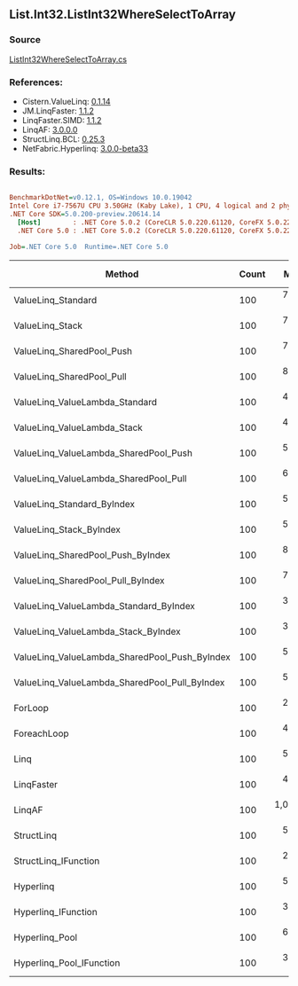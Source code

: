 ﻿## List.Int32.ListInt32WhereSelectToArray

### Source
[ListInt32WhereSelectToArray.cs](../LinqBenchmarks/List/Int32/ListInt32WhereSelectToArray.cs)

### References:
- Cistern.ValueLinq: [0.1.14](https://www.nuget.org/packages/Cistern.ValueLinq/0.1.14)
- JM.LinqFaster: [1.1.2](https://www.nuget.org/packages/JM.LinqFaster/1.1.2)
- LinqFaster.SIMD: [1.1.2](https://www.nuget.org/packages/LinqFaster.SIMD/1.0.3)
- LinqAF: [3.0.0.0](https://www.nuget.org/packages/LinqAF/3.0.0.0)
- StructLinq.BCL: [0.25.3](https://www.nuget.org/packages/StructLinq.BCL/0.25.3)
- NetFabric.Hyperlinq: [3.0.0-beta33](https://www.nuget.org/packages/NetFabric.Hyperlinq/3.0.0-beta33)

### Results:
``` ini

BenchmarkDotNet=v0.12.1, OS=Windows 10.0.19042
Intel Core i7-7567U CPU 3.50GHz (Kaby Lake), 1 CPU, 4 logical and 2 physical cores
.NET Core SDK=5.0.200-preview.20614.14
  [Host]        : .NET Core 5.0.2 (CoreCLR 5.0.220.61120, CoreFX 5.0.220.61120), X64 RyuJIT
  .NET Core 5.0 : .NET Core 5.0.2 (CoreCLR 5.0.220.61120, CoreFX 5.0.220.61120), X64 RyuJIT

Job=.NET Core 5.0  Runtime=.NET Core 5.0  

```
|                                        Method | Count |       Mean |   Error |  StdDev | Ratio | RatioSD |  Gen 0 | Gen 1 | Gen 2 | Allocated |
|---------------------------------------------- |------ |-----------:|--------:|--------:|------:|--------:|-------:|------:|------:|----------:|
|                            ValueLinq_Standard |   100 |   768.2 ns | 3.83 ns | 3.40 ns |  2.98 |    0.02 | 0.1068 |     - |     - |     224 B |
|                               ValueLinq_Stack |   100 |   731.0 ns | 2.15 ns | 1.91 ns |  2.83 |    0.02 | 0.1068 |     - |     - |     224 B |
|                     ValueLinq_SharedPool_Push |   100 |   749.3 ns | 2.62 ns | 2.19 ns |  2.90 |    0.01 | 0.1068 |     - |     - |     224 B |
|                     ValueLinq_SharedPool_Pull |   100 |   850.1 ns | 3.06 ns | 2.71 ns |  3.29 |    0.01 | 0.1068 |     - |     - |     224 B |
|                ValueLinq_ValueLambda_Standard |   100 |   482.8 ns | 1.51 ns | 1.41 ns |  1.87 |    0.01 | 0.1068 |     - |     - |     224 B |
|                   ValueLinq_ValueLambda_Stack |   100 |   480.0 ns | 1.29 ns | 1.21 ns |  1.86 |    0.01 | 0.1068 |     - |     - |     224 B |
|         ValueLinq_ValueLambda_SharedPool_Push |   100 |   516.9 ns | 1.54 ns | 1.36 ns |  2.00 |    0.01 | 0.1068 |     - |     - |     224 B |
|         ValueLinq_ValueLambda_SharedPool_Pull |   100 |   688.6 ns | 4.55 ns | 4.26 ns |  2.67 |    0.02 | 0.1068 |     - |     - |     224 B |
|                    ValueLinq_Standard_ByIndex |   100 |   592.9 ns | 2.39 ns | 1.99 ns |  2.30 |    0.01 | 0.1068 |     - |     - |     224 B |
|                       ValueLinq_Stack_ByIndex |   100 |   559.0 ns | 1.69 ns | 1.50 ns |  2.16 |    0.01 | 0.1068 |     - |     - |     224 B |
|             ValueLinq_SharedPool_Push_ByIndex |   100 |   852.5 ns | 1.55 ns | 1.30 ns |  3.30 |    0.01 | 0.1068 |     - |     - |     224 B |
|             ValueLinq_SharedPool_Pull_ByIndex |   100 |   706.2 ns | 2.87 ns | 2.54 ns |  2.74 |    0.02 | 0.1068 |     - |     - |     224 B |
|        ValueLinq_ValueLambda_Standard_ByIndex |   100 |   344.1 ns | 1.30 ns | 1.15 ns |  1.33 |    0.01 | 0.1068 |     - |     - |     224 B |
|           ValueLinq_ValueLambda_Stack_ByIndex |   100 |   317.9 ns | 1.39 ns | 1.30 ns |  1.23 |    0.01 | 0.1068 |     - |     - |     224 B |
| ValueLinq_ValueLambda_SharedPool_Push_ByIndex |   100 |   534.5 ns | 1.30 ns | 1.22 ns |  2.07 |    0.01 | 0.1068 |     - |     - |     224 B |
| ValueLinq_ValueLambda_SharedPool_Pull_ByIndex |   100 |   544.7 ns | 1.35 ns | 1.19 ns |  2.11 |    0.01 | 0.1068 |     - |     - |     224 B |
|                                       ForLoop |   100 |   258.2 ns | 1.29 ns | 1.14 ns |  1.00 |    0.00 | 0.4168 |     - |     - |     872 B |
|                                   ForeachLoop |   100 |   400.1 ns | 1.12 ns | 0.99 ns |  1.55 |    0.01 | 0.4168 |     - |     - |     872 B |
|                                          Linq |   100 |   560.9 ns | 2.23 ns | 2.09 ns |  2.17 |    0.01 | 0.3939 |     - |     - |     824 B |
|                                    LinqFaster |   100 |   477.2 ns | 1.02 ns | 0.91 ns |  1.85 |    0.01 | 0.4168 |     - |     - |     872 B |
|                                        LinqAF |   100 | 1,074.1 ns | 6.81 ns | 6.37 ns |  4.16 |    0.03 | 0.4005 |     - |     - |     840 B |
|                                    StructLinq |   100 |   522.6 ns | 1.72 ns | 1.53 ns |  2.02 |    0.01 | 0.1526 |     - |     - |     320 B |
|                          StructLinq_IFunction |   100 |   270.4 ns | 0.94 ns | 0.73 ns |  1.05 |    0.00 | 0.1068 |     - |     - |     224 B |
|                                     Hyperlinq |   100 |   594.2 ns | 1.62 ns | 1.43 ns |  2.30 |    0.01 | 0.1068 |     - |     - |     224 B |
|                           Hyperlinq_IFunction |   100 |   333.1 ns | 1.57 ns | 1.39 ns |  1.29 |    0.01 | 0.1068 |     - |     - |     224 B |
|                                Hyperlinq_Pool |   100 |   647.6 ns | 1.86 ns | 1.65 ns |  2.51 |    0.01 | 0.0267 |     - |     - |      56 B |
|                      Hyperlinq_Pool_IFunction |   100 |   386.6 ns | 0.96 ns | 0.85 ns |  1.50 |    0.01 | 0.0267 |     - |     - |      56 B |
